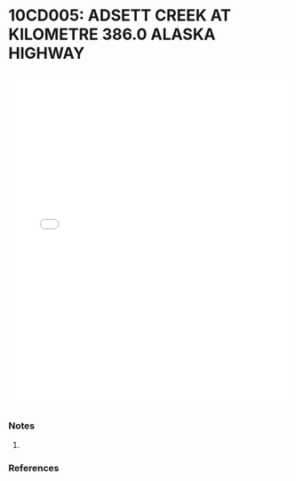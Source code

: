# 10CD005: ADSETT CREEK AT KILOMETRE 386.0 ALASKA HIGHWAY

<iframe src="/_static/stations/10CD005_fdc.html" width="100%" height="600" frameborder="0"></iframe>

### Notes
1. 

### References

